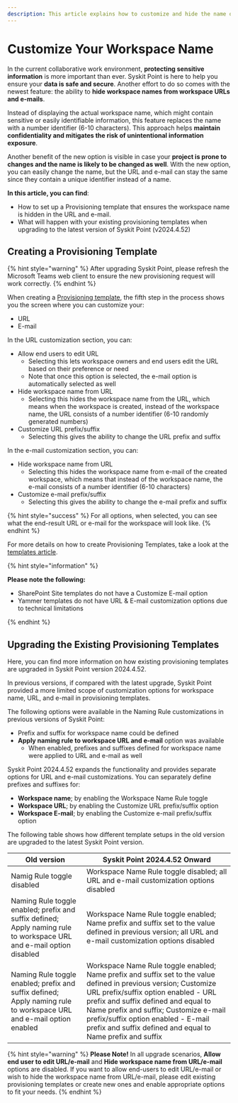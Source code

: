 ```yaml
---
description: This article explains how to customize and hide the name of your workspace in URLs and e-mails.
---
```


# Customize Your Workspace Name

In the current collaborative work environment, **protecting sensitive information** is more important than ever. Syskit Point is here to help you ensure your **data is safe and secure**. Another effort to do so comes with the newest feature: the ability to **hide workspace names from workspace URLs and e-mails**. 

Instead of displaying the actual workspace name, which might contain sensitive or easily identifiable information, this feature replaces the name with a number identifier (6-10 characters). This approach helps **maintain confidentiality and mitigates the risk of unintentional information exposure**.

Another benefit of the new option is visible in case your **project is prone to changes and the name is likely to be changed as well**. 
With the new option, you can easily change the name, but the URL and e-mail can stay the same since they contain a unique identifier instead of a name. 

**In this article, you can find**:
* How to set up a Provisioning template that ensures the workspace name is hidden in the URL and e-mail.
* What will happen with your existing provisioning templates when upgrading to the latest version of Syskit Point (v2024.4.52) 

## Creating a Provisioning Template

{% hint style="warning" %}
After upgrading Syskit Point, please refresh the Microsoft Teams web client to ensure the new provisioning request will work correctly.
{% endhint %}

When creating a [Provisioning template](templates.md), the fifth step in the process shows you the screen where you can customize your:

* URL
* E-mail

In the URL customization section, you can:

* Allow end users to edit URL
    * Selecting this lets workspace owners and end users edit the URL based on their preference or need
    * Note that once this option is selected, the e-mail option is automatically selected as well
* Hide workspace name from URL
    * Selecting this hides the workspace name from the URL, which means when the workspace is created, instead of the workspace name, the URL consists of a number identifier (6-10 randomly generated numbers)
* Customize URL prefix/suffix
    * Selecting this gives the ability to change the URL prefix and suffix

In the e-mail customization section, you can:

* Hide workspace name from URL
    * Selecting this hides the workspace name from e-mail of the created workspace, which means that instead of the workspace name, the e-mail consists of a number identifier (6-10 characters)
* Customize e-mail prefix/suffix
    * Selecting this gives the ability to change the e-mail prefix and suffix

{% hint style="success" %}
For all options, when selected, you can see what the end-result URL or e-mail for the workspace will look like.
{% endhint %}

For more details on how to create Provisioning Templates, take a look at the [templates article](../provisioning/templates.md).


{% hint style="information" %}

**Please note the following:**

* SharePoint Site templates do not have a Customize E-mail option
* Yammer templates do not have URL & E-mail customization options due to technical limitations

{% endhint %}

## Upgrading the Existing Provisioning Templates

Here, you can find more information on how existing provisioning templates are upgraded in Syskit Point version 2024.4.52.

In previous versions, if compared with the latest upgrade, Syskit Point provided a more limited scope of customization options for workspace name, URL, and e-mail in provisioning templates.

The following options were available in the Naming Rule customizations in previous versions of Syskit Point:
* Prefix and suffix for workspace name could be defined
* __Apply naming rule to workspace URL and e-mail__ option was available
    * When enabled, prefixes and suffixes defined for workspace name were applied to URL and e-mail as well

Syskit Point 2024.4.52 expands the functionality and provides separate options for URL and e-mail customizations. 
You can separately define prefixes and suffixes for:
* **Workspace name**; by enabling the Workspace Name Rule toggle
* **Workspace URL**; by enabling the Customize URL prefix/suffix option
* **Workspace E-mail**; by enabling the Customize e-mail prefix/suffix option

The following table shows how different template setups in the old version are upgraded to the latest Syskit Point version.

| Old version    | Syskit Point 2024.4.52 Onward | 
| --- | --- | 
| Namig Rule toggle disabled | Workspace Name Rule toggle disabled; all URL and e-mail customization options disabled | 
| Naming Rule toggle enabled; prefix and suffix defined; Apply naming rule to workspace URL and e-mail option disabled | Workspace Name Rule toggle enabled; Name prefix and suffix set to the value defined in previous version; all URL and e-mail customization options disabled |
| Naming Rule toggle enabled; prefix and suffix defined; Apply naming rule to workspace URL and e-mail option enabled | Workspace Name Rule toggle enabled; Name prefix and suffix set to the value defined in previous version; Customize URL prefix/suffix option enabled - URL prefix and suffix defined and equal to Name prefix and suffix; Customize e-mail prefix/suffix option enabled - E-mail prefix and suffix defined and equal to Name prefix and suffix |

{% hint style="warning" %}
**Please Note!** In all upgrade scenarios, __Allow end user to edit URL/e-mail__ and __Hide workspace name from URL/e-mail__ options are disabled. 
If you want to allow end-users to edit URL/e-mail or wish to hide the workspace name from URL/e-mail, please edit existing provisioning templates or create new ones and enable appropriate options to fit your needs.
{% endhint %}






